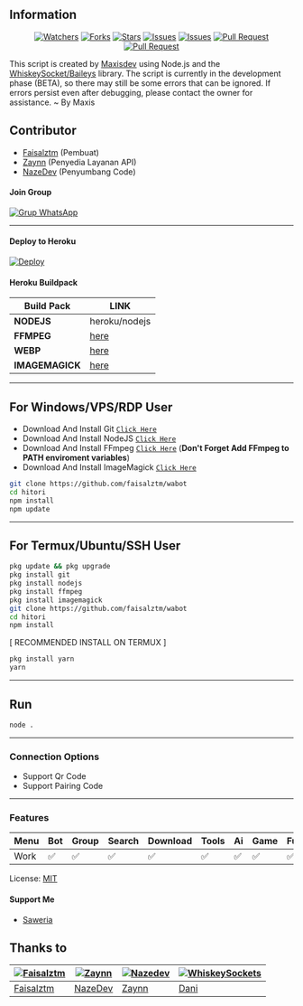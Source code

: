 ## Information

<div align="center">
<a href="https://github.com/faisalztm/wabot/watchers"><img title="Watchers" src="https://img.shields.io/github/watchers/faisalztm/wabot?label=Watchers&color=green&style=flat-square"></a>
<a href="https://github.com/faisalztm/wabot/network/members"><img title="Forks" src="https://img.shields.io/github/forks/faisalztm/wabot?label=Forks&color=blue&style=flat-square"></a>
<a href="https://github.com/faisalztm/wabot/stargazers"><img title="Stars" src="https://img.shields.io/github/stars/faisalztm/wabot?label=Stars&color=yellow&style=flat-square"></a>
<a href="https://github.com/faisalztm/wabot/issues"><img title="Issues" src="https://img.shields.io/github/issues/faisalztm/wabot?label=Issues&color=success&style=flat-square"></a>
<a href="https://github.com/faisalztm/wabot/issues?q=is%3Aissue+is%3Aclosed"><img title="Issues" src="https://img.shields.io/github/issues-closed/faisalztm/wabot?label=Issues&color=red&style=flat-square"></a>
<a href="https://github.com/faisalztm/wabot/pulls"><img title="Pull Request" src="https://img.shields.io/github/issues-pr/faisalztm/wabot?label=PullRequest&color=success&style=flat-square"></a>
<a href="https://github.com/faisalztm/wabot/pulls?q=is%3Apr+is%3Aclosed"><img title="Pull Request" src="https://img.shields.io/github/issues-pr-closed/faisalztm/wabot?label=PullRequest&color=red&style=flat-square"></a>
</div>

This script is created by [Maxisdev](https://github.com/faisalztm) using Node.js and the [WhiskeySocket/Baileys](https://github.com/WhiskeySockets/Baileys) library. The script is currently in the development phase (BETA), so there may still be some errors that can be ignored. If errors persist even after debugging, please contact the owner for assistance. ~ By Maxis

## Contributor

- [Faisalztm](https://github.com/faisalztm) (Pembuat)
- [Zaynn](https://github.com/ZaynRcK) (Penyedia Layanan API)
- [NazeDev](https://github.com/nazedev) (Penyumbang Code)

#### Join Group
[![Grup WhatsApp](https://img.shields.io/badge/WhatsApp%20Group-25D366?style=for-the-badge&logo=whatsapp&logoColor=white)](https://chat.whatsapp.com/BkhzZJ3XwFeKge11Ho90KJ) 

---
#### Deploy to Heroku
[![Deploy](https://www.herokucdn.com/deploy/button.svg)](https://heroku.com/deploy?template=https://github.com/faisalztm/wabot)

#### Heroku Buildpack
| Build Pack | LINK |
|--------|--------|
| **NODEJS** | heroku/nodejs |
| **FFMPEG** | [here](https://github.com/jonathanong/heroku-buildpack-ffmpeg-latest) |
| **WEBP** | [here](https://github.com/clhuang/heroku-buildpack-webp-binaries.git) |
| **IMAGEMAGICK** | [here](https://github.com/DuckyTeam/heroku-buildpack-imagemagick) |

---
## For Windows/VPS/RDP User
* Download And Install Git [`Click Here`](https://git-scm.com/downloads)
* Download And Install NodeJS [`Click Here`](https://nodejs.org/en/download)
* Download And Install FFmpeg [`Click Here`](https://ffmpeg.org/download.html) (**Don't Forget Add FFmpeg to PATH enviroment variables**)
* Download And Install ImageMagick [`Click Here`](https://imagemagick.org/script/download.php)

```bash
git clone https://github.com/faisalztm/wabot
cd hitori
npm install
npm update
```
---
## For Termux/Ubuntu/SSH User
```bash
pkg update && pkg upgrade
pkg install git
pkg install nodejs
pkg install ffmpeg
pkg install imagemagick
git clone https://github.com/faisalztm/wabot
cd hitori
npm install
```

[ RECOMMENDED INSTALL ON TERMUX ]
```bash
pkg install yarn
yarn
```

---

## Run
```bash
node .
```
---

### Connection Options
- Support Qr Code
- Support Pairing Code
---

### Features
| Menu     | Bot | Group | Search | Download | Tools | Ai | Game | Fun | Owner |
| -------- | --- | ----- | ------ | -------- | ----- | -- | ---- | --- | ----- |
| Work     |  ✅  |   ✅   |    ✅    |     ✅     |   ✅   | ✅ |   ✅   |  ✅  |    ✅    |


License: [MIT](https://choosealicense.com/licenses/mit/)

#### Support Me
- [Saweria](https://saweria.co/naze)

## Thanks to

| [![Faisalztm](https://github.com/faisalztm.png?size=100)](https://github.com/faisalztm) | [![Zaynn](https://github.com/ZaynRcK.png?size=100)](https://github.com/ZaynRcK) | [![Nazedev](https://github.com/nazedev.png?size=100)](https://github.com/nazedev) | [![WhiskeySockets](https://github.com/WhiskeySockets.png?size=100)](https://github.com/WhiskeySockets) |
| --- | --- | --- | --- |
| [Faisalztm](https://github.com/faisalztm) | [NazeDev](https://github.com/nazedev) | [Zaynn](https://github.com/ZaynRcK) | [Dani](https://github.com/dani) | [WhiskeySockets](https://github.com/WhiskeySockets) |